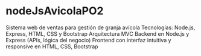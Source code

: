 # nodeJsAvicolaPO2
Sistema web de ventas para gestión de granja avícola  Tecnologías: Node.js, Express, HTML, CSS y Bootstrap Arquitectura MVC Backend en Node.js y Express (APIs, lógica del negocio)  Frontend con interfaz intuitiva y responsive en HTML, CSS, Bootstrap
